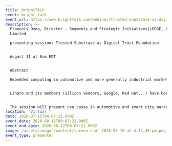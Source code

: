 ```yaml
---
title: BrightTALK
event: bright-talk
event_url: https://www.brighttalk.com/webinar/trusted-substrate-as-digital-trust-foundation/?utm_source=Social&utm_medium=Social&utm_campaign=Francois%20Ozog&utm_content=title
description: >-
  Francois Ozog, Director - Segments and Strategic Initiatives|LEDGE, Linaro
  Limited

  presenting session: Trusted Substrate as Digital Trust Foundation


  August 11 at 6am EDT 


  Abstract

  Embedded computing in automotive and more generally industrial markets has lacked standards and has been so customized that it made security and OTA very complex topics, both at design and operations times.


  Linaro and its members (silicon vendors, Google, Red Hat...) have been building and assembling technologies into a new certifiable design pattern for embedded computing from automotive to medical and across all industrial markets flavors. As part of those technologies, the Trusted Substrate is the foundational layer that expands hardware root of trust to protect computing, enables digital trust and multi-ownership, allows standardized Firmware OTA, and of course participates in overall trustworthiness.


  The session will present use cases in automotive and smart city markets to illustrate how Trusted Substrate technologies support those scenarios. Product designers will discover how the new design pattern will significantly affect their time to market and cost of operation
location: "Virtual "
date: 2020-07-15T04:07:21.000Z
event_date: 2020-08-11T08:07:21.000Z
event_end_date: 2020-08-12T08:07:21.000Z
image: /assets/images/content/screen-shot-2020-07-15-at-4.14.48-pm.png
event_type: presenter
---
```

